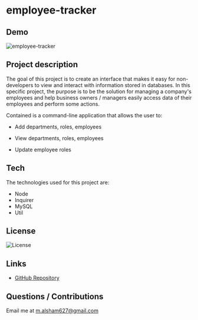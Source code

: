 # employee-tracker

## Demo
![employee-tracker](https://user-images.githubusercontent.com/73148818/102045951-79567f80-3d97-11eb-9e9e-b5f100ac20a7.gif)

## Project description
The goal of this project is to create an interface that makes it easy for non-developers to view and interact with information stored in databases. In this specific project, the purpose is to be the solution for managing a company's employees and help business owners / managers easily access data of their employees and perform some actions.

Contained is a command-line application that allows the user to:

  * Add departments, roles, employees

  * View departments, roles, employees

  * Update employee roles

## Tech
The technologies used for this project are:
- Node
- Inquirer
- MySQL
- Util

## License 
 ![License](https://img.shields.io/static/v1?label=License&message=MIT&color=9cf)

## Links
- [GitHub Repository](https://github.com/Malsham3/employee-tracker)

## Questions / Contributions
Email me at m.alsham627@gmail.com
